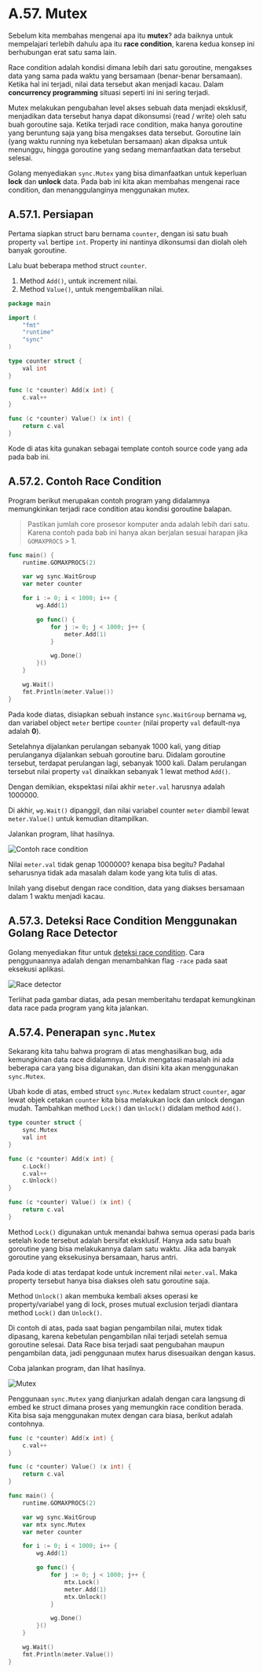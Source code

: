 # A.57. Mutex

Sebelum kita membahas mengenai apa itu **mutex**? ada baiknya untuk mempelajari terlebih dahulu apa itu **race condition**, karena kedua konsep ini berhubungan erat satu sama lain.

Race condition adalah kondisi dimana lebih dari satu goroutine, mengakses data yang sama pada waktu yang bersamaan (benar-benar bersamaan). Ketika hal ini terjadi, nilai data tersebut akan menjadi kacau. Dalam **concurrency programming** situasi seperti ini ini sering terjadi.

Mutex melakukan pengubahan level akses sebuah data menjadi eksklusif, menjadikan data tersebut hanya dapat dikonsumsi (read / write) oleh satu buah goroutine saja. Ketika terjadi race condition, maka hanya goroutine yang beruntung saja yang bisa mengakses data tersebut. Goroutine lain (yang waktu running nya kebetulan bersamaan) akan dipaksa untuk menunggu, hingga goroutine yang sedang memanfaatkan data tersebut selesai.

Golang menyediakan `sync.Mutex` yang bisa dimanfaatkan untuk keperluan **lock** dan **unlock** data. Pada bab ini kita akan membahas mengenai race condition, dan menanggulanginya menggunakan mutex.

## A.57.1. Persiapan

Pertama siapkan struct baru bernama `counter`, dengan isi satu buah property `val` bertipe `int`. Property ini nantinya dikonsumsi dan diolah oleh banyak goroutine.

Lalu buat beberapa method struct `counter`.

 1. Method `Add()`, untuk increment nilai.
 2. Method `Value()`, untuk mengembalikan nilai.

```go
package main

import (
    "fmt"
    "runtime"
    "sync"
)

type counter struct {
    val int
}

func (c *counter) Add(x int) {
    c.val++
}

func (c *counter) Value() (x int) {
    return c.val
}
```

Kode di atas kita gunakan sebagai template contoh source code yang ada pada bab ini.

## A.57.2. Contoh Race Condition

Program berikut merupakan contoh program yang didalamnya memungkinkan terjadi race condition atau kondisi goroutine balapan.

> Pastikan jumlah core prosesor komputer anda adalah lebih dari satu. Karena contoh pada bab ini hanya akan berjalan sesuai harapan jika `GOMAXPROCS` > 1.

```go
func main() {
    runtime.GOMAXPROCS(2)

    var wg sync.WaitGroup
    var meter counter

    for i := 0; i < 1000; i++ {
        wg.Add(1)

        go func() {
            for j := 0; j < 1000; j++ {
                meter.Add(1)
            }

            wg.Done()
        }()
    }

    wg.Wait()
    fmt.Println(meter.Value())
}
```

Pada kode diatas, disiapkan sebuah instance `sync.WaitGroup` bernama `wg`, dan variabel object `meter` bertipe `counter` (nilai property `val` default-nya adalah **0**).

Setelahnya dijalankan perulangan sebanyak 1000 kali, yang ditiap perulanganya dijalankan sebuah goroutine baru. Didalam goroutine tersebut, terdapat perulangan lagi, sebanyak 1000 kali. Dalam perulangan tersebut nilai property `val` dinaikkan sebanyak 1 lewat method `Add()`.

Dengan demikian, ekspektasi nilai akhir `meter.val` harusnya adalah 1000000.

Di akhir, `wg.Wait()` dipanggil, dan nilai variabel counter `meter` diambil lewat `meter.Value()` untuk kemudian ditampilkan.

Jalankan program, lihat hasilnya.

![Contoh race condition](images/A.57_1_race_condition.png)

Nilai `meter.val` tidak genap 1000000? kenapa bisa begitu? Padahal seharusnya tidak ada masalah dalam kode yang kita tulis di atas.

Inilah yang disebut dengan race condition, data yang diakses bersamaan dalam 1 waktu menjadi kacau.

## A.57.3. Deteksi Race Condition Menggunakan Golang Race Detector

Golang menyediakan fitur untuk [deteksi race condition](http://blog.golang.org/race-detector). Cara penggunaannya adalah dengan menambahkan flag `-race` pada saat eksekusi aplikasi.

![Race detector](images/A.57_2_race_detector.png)

Terlihat pada gambar diatas, ada pesan memberitahu terdapat kemungkinan data race pada program yang kita jalankan.

## A.57.4. Penerapan `sync.Mutex`

Sekarang kita tahu bahwa program di atas menghasilkan bug, ada kemungkinan data race didalamnya. Untuk mengatasi masalah ini ada beberapa cara yang bisa digunakan, dan disini kita akan menggunakan `sync.Mutex`.

Ubah kode di atas, embed struct `sync.Mutex` kedalam struct `counter`, agar lewat objek cetakan `counter` kita bisa melakukan lock dan unlock dengan mudah. Tambahkan method `Lock()` dan `Unlock()` didalam method `Add()`.

```go
type counter struct {
	sync.Mutex
	val int
}

func (c *counter) Add(x int) {
	c.Lock()
	c.val++
	c.Unlock()
}

func (c *counter) Value() (x int) {
	return c.val
}
```

Method `Lock()` digunakan untuk menandai bahwa semua operasi pada baris setelah kode tersebut adalah bersifat eksklusif. Hanya ada satu buah goroutine yang bisa melakukannya dalam satu waktu. Jika ada banyak goroutine yang eksekusinya bersamaan, harus antri.

Pada kode di atas terdapat kode untuk increment nilai `meter.val`. Maka property tersebut hanya bisa diakses oleh satu goroutine saja.

Method `Unlock()` akan membuka kembali akses operasi ke property/variabel yang di lock, proses mutual exclusion terjadi diantara method `Lock()` dan `Unlock()`.

Di contoh di atas, pada saat bagian pengambilan nilai, mutex tidak dipasang, karena kebetulan pengambilan nilai terjadi setelah semua goroutine selesai. Data Race bisa terjadi saat pengubahan maupun pengambilan data, jadi penggunaan mutex harus disesuaikan dengan kasus.

Coba jalankan program, dan lihat hasilnya.

![Mutex](images/A.57_3_mutex.png)

Penggunaan `sync.Mutex` yang dianjurkan adalah dengan cara langsung di embed ke struct dimana proses yang memungkin race condition berada. Kita bisa saja menggunakan mutex dengan cara biasa, berikut adalah contohnya.

```go
func (c *counter) Add(x int) {
	c.val++
}

func (c *counter) Value() (x int) {
	return c.val
}

func main() {
	runtime.GOMAXPROCS(2)

	var wg sync.WaitGroup
	var mtx sync.Mutex
	var meter counter

	for i := 0; i < 1000; i++ {
		wg.Add(1)

		go func() {
			for j := 0; j < 1000; j++ {
				mtx.Lock()
				meter.Add(1)
				mtx.Unlock()
			}

			wg.Done()
		}()
	}

	wg.Wait()
	fmt.Println(meter.Value())
}
```

<!-- https://en.wikipedia.org/wiki/Race_condition
http://blog.golang.org/race-detector
http://www.goinggo.net/2013/09/detecting-race-conditions-with-go.html
http://www.alexedwards.net/blog/understanding-mutexes
http://wysocki.in/golang-concurrency-data-races/
http://stackoverflow.com/questions/34510/what-is-a-race-condition
http://stackoverflow.com/questions/26521587/golang-how-to-share-value-message-or-mutex -->
